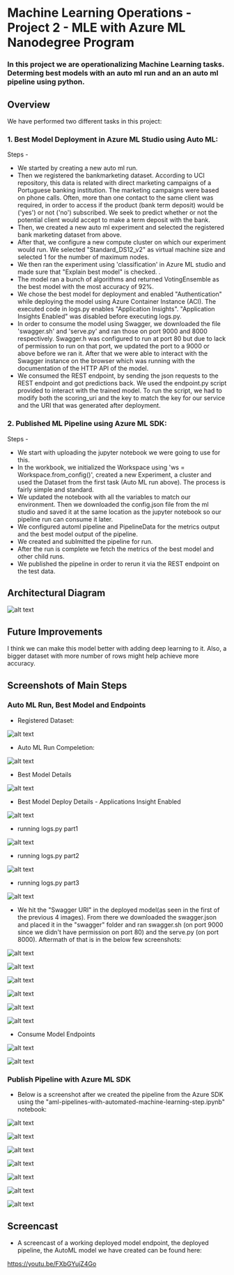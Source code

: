 # Machine Learning Operations - Project 2 - MLE with Azure ML Nanodegree Program

### In this project we are operationalizing Machine Learning tasks. Determing best models with an auto ml run and an an auto ml pipeline using python.

## Overview

We have performed two different tasks in this project:
### 1. Best Model Deployment in Azure ML Studio using Auto ML:
  Steps -
  - We started by creating a new auto ml run.
  - Then we registered the bankmarketing dataset. According to UCI repository, this data is related with direct marketing campaigns of a Portuguese banking   institution. The marketing campaigns were based on phone calls. Often, more than one contact to the same client was required, in order to access if the product (bank term deposit) would be ('yes') or not ('no') subscribed. We seek to predict whether or not the potential client would accept to make a term deposit with the bank.
  - Then, we created a new auto ml experiment and selected the registered bank marketing dataset from above.
  - After that, we configure a new compute cluster on which our experiment would run. We selected "Standard_DS12_v2" as virtual machine size and selected 1 for the number of maximum nodes.
  - We then ran the experiment using 'classification' in Azure ML studio and made sure that "Explain best model" is checked. .
  - The model ran a bunch of algorithms and returned VotingEnsemble as the best model with the most accuracy of 92%.
  - We chose the best model for deployment and enabled "Authentication" while deploying the model using Azure Container Instance (ACI). The executed code in logs.py enables "Application Insights". "Application Insights Enabled" was disabled before executing logs.py.
  - In order to consume the model using Swagger, we downloaded the file 'swagger.sh' and 'serve.py' and ran those on port 9000 and 8000 respectively. Swagger.h was configured to run at port 80 but due to lack of permission to run on that port, we updated the port to a 9000 or above before we ran it. After that we were able to interact with the Swagger instance on the browser which was running with the documentation of the HTTP API of the model.
  - We consumed the REST endpoint, by sending the json requests to the REST endpoint and got predictions back. We used the endpoint.py script provided to interact with the trained model. To run the script, we had to modify both the scoring_uri and the key to match the key for our service and the URI that was generated after deployment.
  
### 2. Published ML Pipeline using Azure ML SDK:
  Steps -
  - We start with uploading the jupyter notebook we were going to use for this.
  - In the workbook, we initialized the Workspace using 'ws = Workspace.from_config()', created a new Experiment, a cluster and used the Dataset from the first task (Auto ML run above). The process is fairly simple and standard.
  - We updated the notebook with all the variables to match our environment. Then we downloaded the config.json file from the ml studio and saved it at the same location as the jupyter notebook so our pipeline run can consume it later.
  - We configured automl pipeline and PipelineData for the metrics output and the best model output of the pipeline.
  - We created and sublmitted the pipeline for run.
  - After the run is complete we fetch the metrics of the best model and other child runs.
  - We published the pipeline in order to rerun it via the REST endpoint on the test data.
 
 ## Architectural Diagram
 
 ![alt text](https://github.com/krishula/nd00333_AZMLND_C2_Machine_Learning_Operations/blob/master/Screenshots/Screen%20Shot%202021-01-09%20at%208.56.02%20PM.png)
 
 ## Future Improvements
 
 I think we can make this model better with adding deep learning to it. Also, a bigger dataset with more number of rows might help achieve more accuracy.
 
 ## Screenshots of Main Steps
 
 ### Auto ML Run, Best Model and Endpoints
 
  - Registered Dataset:
 
  ![alt text](https://github.com/krishula/nd00333_AZMLND_C2_Machine_Learning_Operations/blob/master/Screenshots/Registered%20Dataset.png)
 
  - Auto ML Run Compeletion:
  
  ![alt text](https://github.com/krishula/nd00333_AZMLND_C2_Machine_Learning_Operations/blob/master/Screenshots/Run%20Completed.png)
  
  - Best Model Details
  
  ![alt text](https://github.com/krishula/nd00333_AZMLND_C2_Machine_Learning_Operations/blob/master/Screenshots/Best%20Auto%20ML%20Model%20Deploy.png)
  
  - Best Model Deploy Details - Applications Insight Enabled
  
  ![alt text](https://github.com/krishula/nd00333_AZMLND_C2_Machine_Learning_Operations/blob/master/Screenshots/Best%20Model%20Deploy%20Details.png)
  
  - running logs.py part1
  
  ![alt text](https://github.com/krishula/nd00333_AZMLND_C2_Machine_Learning_Operations/blob/master/Screenshots/logs1.png)
  
  - running logs.py part2
  
  ![alt text](https://github.com/krishula/nd00333_AZMLND_C2_Machine_Learning_Operations/blob/master/Screenshots/logs2.png)
  
  - running logs.py part3
  
  ![alt text](https://github.com/krishula/nd00333_AZMLND_C2_Machine_Learning_Operations/blob/master/Screenshots/logs3.png)
  
  - We hit the "Swagger URI" in the deployed model(as seen in the first of the previous 4 images). From there we downloaded the swagger.json and placed it in the "swagger" folder and ran swagger.sh (on port 9000 since we didn't have permission on port 80) and the serve.py (on port 8000).
  Aftermath of that is in the below few screenshots:
  
  ![alt text](https://github.com/krishula/nd00333_AZMLND_C2_Machine_Learning_Operations/blob/master/Screenshots/swagger1.png)
  
  
  ![alt text](https://github.com/krishula/nd00333_AZMLND_C2_Machine_Learning_Operations/blob/master/Screenshots/Swagger2.png)
  
  
  ![alt text](https://github.com/krishula/nd00333_AZMLND_C2_Machine_Learning_Operations/blob/master/Screenshots/Swagger3.png)
  
  
  ![alt text](https://github.com/krishula/nd00333_AZMLND_C2_Machine_Learning_Operations/blob/master/Screenshots/Swagger4.png)
  
  
  ![alt text](https://github.com/krishula/nd00333_AZMLND_C2_Machine_Learning_Operations/blob/master/Screenshots/Swagger5.png)
  
  
  ![alt text](https://github.com/krishula/nd00333_AZMLND_C2_Machine_Learning_Operations/blob/master/Screenshots/Swagger6.png)
  
  - Consume Model Endpoints
  
  ![alt text](https://github.com/krishula/nd00333_AZMLND_C2_Machine_Learning_Operations/blob/master/Screenshots/endpoints1.png)
  
  
  ![alt text](https://github.com/krishula/nd00333_AZMLND_C2_Machine_Learning_Operations/blob/master/Screenshots/endpoints2.png)
  
  
  ### Publish Pipeline with Azure ML SDK
  
  - Below is a screenshot after we created the pipeline from the Azure SDK using the "aml-pipelines-with-automated-machine-learning-step.ipynb" notebook:
  
  ![alt text](https://github.com/krishula/nd00333_AZMLND_C2_Machine_Learning_Operations/blob/master/Screenshots/Pipeline%20Creation%20using%20Azure%20ML%20SDK.png)
  
  ![alt text](https://github.com/krishula/nd00333_AZMLND_C2_Machine_Learning_Operations/blob/master/Screenshots/Pipeline%20Endpoints.png)
  
  ![alt text](https://github.com/krishula/nd00333_AZMLND_C2_Machine_Learning_Operations/blob/master/Screenshots/Dataset.png)
  
  ![alt text](https://github.com/krishula/nd00333_AZMLND_C2_Machine_Learning_Operations/blob/master/Screenshots/Published%20Pipeline%20Overview.png)
  
  ![alt text](https://github.com/krishula/nd00333_AZMLND_C2_Machine_Learning_Operations/blob/master/Screenshots/Run%20Details.png)
  
  ![alt text](https://github.com/krishula/nd00333_AZMLND_C2_Machine_Learning_Operations/blob/master/Screenshots/Experiments.png)
  
  ![alt text](https://github.com/krishula/nd00333_AZMLND_C2_Machine_Learning_Operations/blob/master/Screenshots/Screen%20Shot%202021-01-10%20at%201.55.59%20AM.png)
  
  ## Screencast
  
   - A screencast of a working deployed model endpoint, the deployed pipeline, the AutoML model  we have created can be found here:
  
  https://youtu.be/FXbGYujZ4Go
  
  
  
